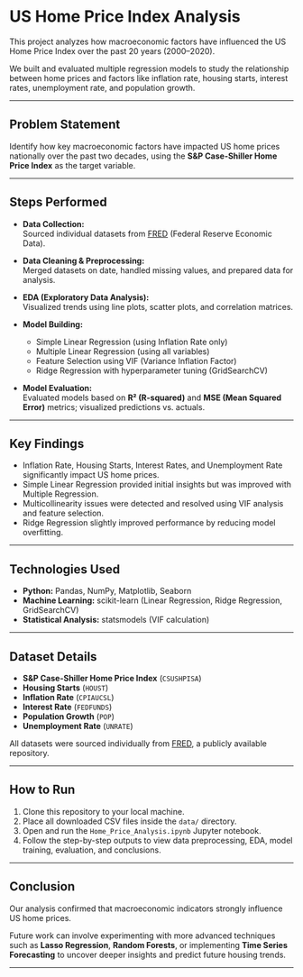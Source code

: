 # US Home Price Index Analysis

This project analyzes how macroeconomic factors have influenced the US Home Price Index over the past 20 years (2000–2020).

We built and evaluated multiple regression models to study the relationship between home prices and factors like inflation rate, housing starts, interest rates, unemployment rate, and population growth.

---

##  Problem Statement

Identify how key macroeconomic factors have impacted US home prices nationally over the past two decades, using the **S&P Case-Shiller Home Price Index** as the target variable.

---

##  Steps Performed

- **Data Collection:**  
  Sourced individual datasets from [FRED](https://fred.stlouisfed.org/) (Federal Reserve Economic Data).

- **Data Cleaning & Preprocessing:**  
  Merged datasets on date, handled missing values, and prepared data for analysis.

- **EDA (Exploratory Data Analysis):**  
  Visualized trends using line plots, scatter plots, and correlation matrices.

- **Model Building:**  
  - Simple Linear Regression (using Inflation Rate only)
  - Multiple Linear Regression (using all variables)
  - Feature Selection using VIF (Variance Inflation Factor)
  - Ridge Regression with hyperparameter tuning (GridSearchCV)

- **Model Evaluation:**  
  Evaluated models based on **R² (R-squared)** and **MSE (Mean Squared Error)** metrics; visualized predictions vs. actuals.

---

## Key Findings

- Inflation Rate, Housing Starts, Interest Rates, and Unemployment Rate significantly impact US home prices.
- Simple Linear Regression provided initial insights but was improved with Multiple Regression.
- Multicollinearity issues were detected and resolved using VIF analysis and feature selection.
- Ridge Regression slightly improved performance by reducing model overfitting.

---

##  Technologies Used

- **Python:** Pandas, NumPy, Matplotlib, Seaborn
- **Machine Learning:** scikit-learn (Linear Regression, Ridge Regression, GridSearchCV)
- **Statistical Analysis:** statsmodels (VIF calculation)

---

##  Dataset Details

- **S&P Case-Shiller Home Price Index** (`CSUSHPISA`)
- **Housing Starts** (`HOUST`)
- **Inflation Rate** (`CPIAUCSL`)
- **Interest Rate** (`FEDFUNDS`)
- **Population Growth** (`POP`)
- **Unemployment Rate** (`UNRATE`)

All datasets were sourced individually from [FRED](https://fred.stlouisfed.org/), a publicly available repository.

---

##  How to Run

1. Clone this repository to your local machine.
2. Place all downloaded CSV files inside the `data/` directory.
3. Open and run the `Home_Price_Analysis.ipynb` Jupyter notebook.
4. Follow the step-by-step outputs to view data preprocessing, EDA, model training, evaluation, and conclusions.

---

##  Conclusion

Our analysis confirmed that macroeconomic indicators strongly influence US home prices.

Future work can involve experimenting with more advanced techniques such as **Lasso Regression**, **Random Forests**, or implementing **Time Series Forecasting** to uncover deeper insights and predict future housing trends.

---
